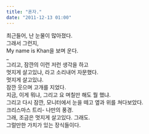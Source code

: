 ```yaml
---
title: "혼자."
date: "2011-12-13 01:00"
---
```


최근들어, 난 눈물이 많아졌다.  
그래서 그런지,  
My name is Khan을 보며 운다.  
\_  
그리고, 잠깐의 이런 저런 생각을 하고  
멋지게 살고있냐, 라고 소리내어 자문했다.  
멋지게 살고있냐.  
잠깐 웃으며 고개를 지었다.  
지금, 이게 뭐냐, 그리고 요 며칠만 해도 뭘 했냐.  
그리고 다시 잠깐, 모니터에서 눈을 떼고 옆과 위를 쳐다보았다.  
크리스마스 트리- 
나만의 풍경.  
그래, 조금은 멋지게 살고있다. 그래도.  
그럴만한 가치가 있는 장식들이다.
